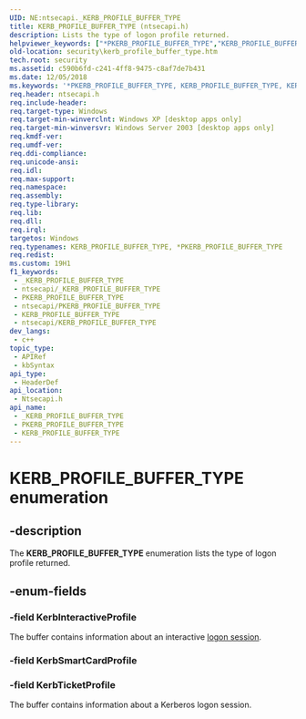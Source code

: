 ```yaml
---
UID: NE:ntsecapi._KERB_PROFILE_BUFFER_TYPE
title: KERB_PROFILE_BUFFER_TYPE (ntsecapi.h)
description: Lists the type of logon profile returned.
helpviewer_keywords: ["*PKERB_PROFILE_BUFFER_TYPE","KERB_PROFILE_BUFFER_TYPE","KERB_PROFILE_BUFFER_TYPE enumeration [Security]","KerbInteractiveProfile","KerbTicketProfile","PKERB_PROFILE_BUFFER_TYPE","PKERB_PROFILE_BUFFER_TYPE enumeration pointer [Security]","_lsa_kerb_profile_buffer_type","ntsecapi/KERB_PROFILE_BUFFER_TYPE","ntsecapi/KerbInteractiveProfile","ntsecapi/KerbTicketProfile","ntsecapi/PKERB_PROFILE_BUFFER_TYPE","security.kerb_profile_buffer_type"]
old-location: security\kerb_profile_buffer_type.htm
tech.root: security
ms.assetid: c590b6fd-c241-4ff8-9475-c8af7de7b431
ms.date: 12/05/2018
ms.keywords: '*PKERB_PROFILE_BUFFER_TYPE, KERB_PROFILE_BUFFER_TYPE, KERB_PROFILE_BUFFER_TYPE enumeration [Security], KerbInteractiveProfile, KerbTicketProfile, PKERB_PROFILE_BUFFER_TYPE, PKERB_PROFILE_BUFFER_TYPE enumeration pointer [Security], _lsa_kerb_profile_buffer_type, ntsecapi/KERB_PROFILE_BUFFER_TYPE, ntsecapi/KerbInteractiveProfile, ntsecapi/KerbTicketProfile, ntsecapi/PKERB_PROFILE_BUFFER_TYPE, security.kerb_profile_buffer_type'
req.header: ntsecapi.h
req.include-header: 
req.target-type: Windows
req.target-min-winverclnt: Windows XP [desktop apps only]
req.target-min-winversvr: Windows Server 2003 [desktop apps only]
req.kmdf-ver: 
req.umdf-ver: 
req.ddi-compliance: 
req.unicode-ansi: 
req.idl: 
req.max-support: 
req.namespace: 
req.assembly: 
req.type-library: 
req.lib: 
req.dll: 
req.irql: 
targetos: Windows
req.typenames: KERB_PROFILE_BUFFER_TYPE, *PKERB_PROFILE_BUFFER_TYPE
req.redist: 
ms.custom: 19H1
f1_keywords:
 - _KERB_PROFILE_BUFFER_TYPE
 - ntsecapi/_KERB_PROFILE_BUFFER_TYPE
 - PKERB_PROFILE_BUFFER_TYPE
 - ntsecapi/PKERB_PROFILE_BUFFER_TYPE
 - KERB_PROFILE_BUFFER_TYPE
 - ntsecapi/KERB_PROFILE_BUFFER_TYPE
dev_langs:
 - c++
topic_type:
 - APIRef
 - kbSyntax
api_type:
 - HeaderDef
api_location:
 - Ntsecapi.h
api_name:
 - _KERB_PROFILE_BUFFER_TYPE
 - PKERB_PROFILE_BUFFER_TYPE
 - KERB_PROFILE_BUFFER_TYPE
---
```


# KERB_PROFILE_BUFFER_TYPE enumeration


## -description

The <b>KERB_PROFILE_BUFFER_TYPE</b> enumeration lists the type of logon profile returned.

## -enum-fields

### -field KerbInteractiveProfile

The buffer contains information about an interactive <a href="/windows/desktop/SecGloss/l-gly">logon session</a>.

### -field KerbSmartCardProfile

### -field KerbTicketProfile

The buffer contains information about a Kerberos logon session.

